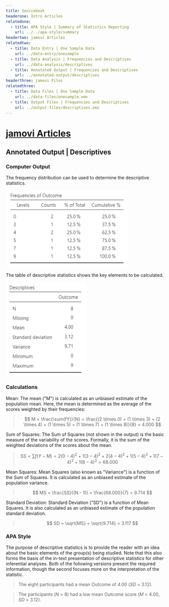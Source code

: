 ```yaml
---
title: Sourcebook
headerone: Intro Articles
relatedone:
  - title: APA Style | Summary of Statistics Reporting
    url: ../../apa-style/summary
headertwo: jamovi Articles
relatedtwo:
  - title: Data Entry | One Sample Data
    url: ../data-entry/onesample
  - title: Data Analysis | Frequencies and Descriptives
    url: ../data-analysis/descriptives
  - title: Annotated Output | Frequencies and Descriptives
    url: ../annotated-output/descriptives
headerthree: jamovi Files
relatedthree:
  - title: Data Files | One Sample Data
    url: ../data-files/onesample.omv
  - title: Output Files | Frequencies and Descriptives
    url: ../output-files/descriptives.omv
---
```


# [jamovi Articles](../index.md)

## Annotated Output | Descriptives

### Computer Output

The frequency distribution can be used to determine the descriptive statistics.

![Screenshot of frequency table](descriptives2.png)

The table of descriptive statistics shows the key elements to be calculated.

![Screenshot of descriptive table](descriptives3.png)

### Calculations

Mean: The mean ("M") is calculated as an unbiased estimate of the population mean. Here, the mean is determined as the average of the scores weighted by their frequencies:

> $$ M = \frac{\sum(fY)}{N} = \frac{(2 \times 0) + (1 \times 3) + (2 \times 4) + (1 \times 5) + (1 \times 7) + (1 \times 8)}{8} = 4.000 $$

Sum of Squares: The Sum of Squares (not shown in the output) is the basic measure of the variability of the scores. Formally, it is the sum of the weighted deviations of the scores about the mean.

> $$ SS = \sum f (Y - M) = 2 (0 - 4)^2 + 1(3 - 4)^2 + 2(4 - 4)^2 + 1(5 - 4)^2 + 1(7 - 4)^2 + 1(8 - 4)^2 = 68.000 $$

Mean Squares: Mean Squares (also known as "Variance") is a function of the Sum of Squares. It is calculated as an unbiased estimate of the population variance.

> $$ MS = \frac{SS}{(N - 1)} = \frac{68.000}{7} = 9.714 $$

Standard Deviation: Standard Deviation ("SD") is a function of Mean Squares. It is also calculated as an unbiased estimate of the population standard deviation.

> $$ SD = \sqrt{MS} = \sqrt{9.714} = 3.117 $$

### APA Style

The purpose of descriptive statistics is to provide the reader with an idea about the basic elements of the group(s) being studied. Note that this also forms the basis of the in-text presentation of descriptive statistics for other inferential analyses. Both of the following versions present the required information, though the second focuses more on the interpretation of the statistic.

> The eight participants had a mean Outcome of 4.00 (*SD* = 3.12).

> The participants (*N* = 8) had a low mean Outcome score (*M* = 4.00, *SD* = 3.12).
